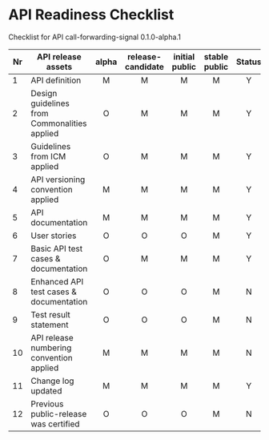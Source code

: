 

# API Readiness Checklist

Checklist for API call-forwarding-signal 0.1.0-alpha.1


| Nr | API release assets  | alpha | release-candidate |  initial<br>public | stable<br> public | Status | Reference information |
|----|----------------------------------------------|:-----:|:-----------------:|:-------:|:------:|:----:|:----|
|  1 | API definition                               |   M   |         M         |    M    |    M   |   Y  | [link](/code/API_definitions/energy_footprint_notification.yaml) |
|  2 | Design guidelines from Commonalities applied |   O   |         M         |    M    |    M   |   Y  | [r2.3](https://github.com/camaraproject/Commonalities/releases/tag/r2.3) |
|  3 | Guidelines from ICM applied                  |   O   |         M         |    M    |    M   |   Y  | [r2.3](https://github.com/camaraproject/IdentityAndConsentManagement/releases/tag/r2.3) |
|  4 | API versioning convention applied            |   M   |         M         |    M    |    M   |   Y  | 0.1.0-alpha.1 |
|  5 | API documentation                            |   M   |         M         |    M    |    M   |   Y  | inline in YAML |
|  6 | User stories                                 |   O   |         O         |    O    |    M   |   Y  | [link](/documentation/API_documentation/EFN_UserStory_UseCase_1.md) |
|  7 | Basic API test cases & documentation         |   O   |         M         |    M    |    M   |   Y  | [Test-EC](https://github.com/FabrizioMoggio/EnergyFootprintNotification/blob/R-Checklist/code/Test_definitions/energy-footprint-notification-overall-energy-consumption.feature), [Test-CF](https://github.com/camaraproject/EnergyFootprintNotification/blob/main/code/Test_definitions/energy-footprint-notification-overall-carbon-footprint.feature) |
|  8 | Enhanced API test cases & documentation      |   O   |         O         |    O    |    M   |   N  |  |
|  9 | Test result statement                        |   O   |         O         |    O    |    M   |   N  |      |
| 10 | API release numbering convention applied     |   M   |         M         |    M    |    M   |   N  |  |
| 11 | Change log updated                           |   M   |         M         |    M    |    M   |   Y  |  |
| 12 | Previous public-release was certified        |   O   |         O         |    O    |    M   |   N  |      |
